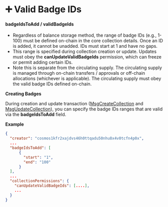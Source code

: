 # ➕ Valid Badge IDs

#### badgeIdsToAdd / validBadgeIds

* Regardless of balance storage method, the range of badge IDs (e.g., 1-100) must be defined on-chain in the core collection details. Once an ID is added, it cannot be unadded.  IDs must start at 1 and have no gaps.
* This range is specified during collection creation or update. Updates must obey the **canUpdateValidBadgeIds** permission, which can freeze or permit adding certain IDs.
* Note this is separate from the circulating supply. The circulating supply is managed through on-chain transfers / approvals or off-chain allocations (whichever is applicable). The circulating supply must obey the valid badge IDs defined on-chain.

**Creating Badges**

During creation and update transaction ([MsgCreateCollection](../../cosmos-sdk-msgs/msgcreatecollection.md) and [MsgUpdateCollection](../../cosmos-sdk-msgs/msgupdatecollection.md)), you can specify the badge IDs ranges that are valid via the **badgeIdsToAdd** field.

**Example**

```json
{
  "creator": "cosmos1kfr2xajdvs46h0ttqadu50nhu8x4v0tcfn4p0x",
  ...
  "badgeIdsToAdd": [
      {
        "start": "1",
        "end": "100"
      }
  ],
  ...
  "collectionPermissions": {
    "canUpdateValidBadgeIds": [....],
    ...
  }
}
```

